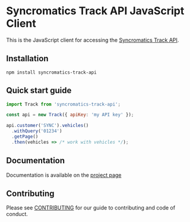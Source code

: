 # Syncromatics Track API JavaScript Client

This is the JavaScript client for accessing the [Syncromatics Track API][track-api-docs]. 

## Installation

`npm install syncromatics-track-api`

## Quick start guide

```javascript
import Track from 'syncromatics-track-api';

const api = new Track({ apiKey: 'my API key' });

api.customer('SYNC').vehicles()
  .withQuery('01234')
  .getPage()
  .then(vehicles => /* work with vehicles */);
```

## Documentation

Documentation is available on the [project page][project-page]

## Contributing

Please see [CONTRIBUTING](CONTRIBUTING.md) for our guide to contributing and code of conduct.


[project-page]: http://syncromatics.github.io/syncromatics-track-api
[track-api-docs]: http://docs.syncromaticstrackapi.apiary.io



